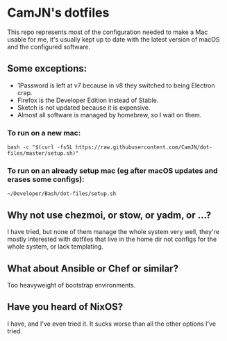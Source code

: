 # CamJN's dotfiles

This repo represents most of the configuration needed to make a Mac usable for me, it's usually kept up to date with the latest version of macOS and the configured software.

## Some exceptions:

- 1Password is left at v7 because in v8 they switched to being Electron crap.
- Firefox is the Developer Edition instead of Stable.
- Sketch is not updated because it is expensive.
- Almost all software is managed by homebrew, so I wait on them.

### To run on a new mac:
`bash -c "$(curl -fsSL https://raw.githubusercontent.com/CamJN/dot-files/master/setup.sh)"`

### To run on an already setup mac (eg after macOS updates and erases some configs):
`~/Developer/Bash/dot-files/setup.sh`


## Why not use chezmoi, or stow, or yadm, or ...?

I have tried, but none of them manage the whole system very well, they're mostly interested with dotfiles that live in the home dir not configs for the whole system, or lack templating.

## What about Ansible or Chef or similar?

Too heavyweight of bootstrap environments.

## Have you heard of NixOS?

I have, and I've even tried it. It sucks worse than all the other options I've tried.
